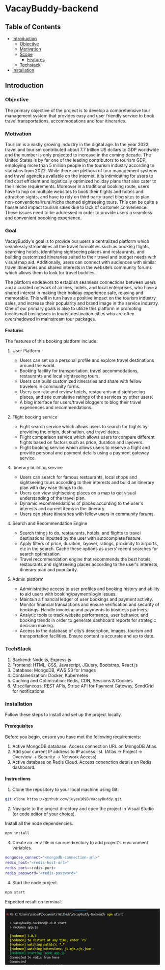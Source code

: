 # VacayBuddy-backend

## Table of Contents

- [Introduction](#introduction)
  - [Objective](#objective)
  - [Motivation](#motivation)
  - [Scope](#scope)
    - [Features](#features)
  - [Techstack](#techstack)
- [Installation](#installation)

## Introduction

### Objective

The primary objective of the project is to develop a comprehensive tour management system that provides easy and user friendly service to book travel transportations, accommodations and tour itineraries. 

### Motivation

Tourism is a vastly growing industry in the digital age. In the year 2022, travel and tourism contributed about 7.7 trillion US dollars to GDP worldwide and the number is only projected to increase in the coming decade. The United States is by far one of the leading contributors to tourism GDP, employing more than 5 million people in the tourism industry according to statistics from 2022. While there are plethora of tour management systems and travel agencies available on the internet, it is intimidating for users to find cost efficient and logistically optimized holiday plans that also cater to their niche requirements. Moreover in a traditional booking route, users have to hop on multiple websites to book their flights and hotels and attraction sights, and have to rely on third party travel blog sites to plan non-conventional/rural/niche themed sightseeing tours. This can be quite a hassle and impact tourism sales due to lack of customer convenience. These issues need to be addressed in order to provide users a seamless and convenient boooking experience. 

### Goal

VacayBuddy's goal is to provide our users a centralized platform which seamlessly streamlines all the travel formalities such as booking flights, searching hotels, identifying sightseeing places and restaurants, and building customized itineraries suited to their travel and budget needs with visual map aid. Additionally, users can connect with audiences with similar travel itineraries and shared interests in the website’s community forums which allows them to look for travel buddies. 

The platform endeavors to establish seamless connections between users and a curated network of airlines, hotels, and local enterprises, who have a shared interest in making their holiday experience safe, relaxing and memorable. This will in turn have a positive impact on the tourism industry sales, and increase their popularity and brand image in the service industry. One of our primary goals is also to utilize this platform in promoting local/small businesses in tourist destination cities who are often overshadowed in mainstream tour packages. 

#### Features

The features of this booking platform include:

1. User Platform - 
    - Users can set up a personal profile and explore travel destinations around the world. 
    - Booking facility for transportation, travel accommodations, restaurants and local sightseeing tours. 
    - Users can build customized itineraries and share with fellow travelers in community forms. 
    - Users can rate and review hotels, restaurants and sightseeing places, and see cumulative ratings of the services by other users.
    - A blog interface for users/travel bloggers to blog their travel experiences and recommendations. 

2. Flight booking service 

    - Fight search service which allows users to search for flights by providing the origin, destination, and travel dates. 
    - Flight comparison service which allows users to compare different flights based on factors such as price, duration and layovers.
    - Flight booking service which allows users to reserve a flight and provide personal and payment details using a payment gateway service. 

3. Itinerary building service
    - Users can search for famous restaurants, local shops and sightseeing tours according to their interests and build an itinerary plan with day wise things to do. 
    - Users can view sightseeing places on a map to get visual understanding of the travel plan. 
    - Dynamic recommendations of places according to the user's interests and current items in the itinerary. 
    - Users can share itineraries with fellow users in community forums.

4. Search and Recommendation Engine

    - Search things to do, restaurants, hotels, and flights to travel destinations inputted by the user with autocomplete feature.
    - Apply filters of price, duration, layover, ratings, proximity to airports, etc in the search.  Cache these options as users’ recent searches for search optimization.
    - Travel recommendation engine  that recommends the best hotels, restaurants and sightseeing places according to the user's interests, itinerary plan and popularity. 

5. Admin platform 

    - Administrative access to user profiles and booking history and ability to aid users with booking/payment/login issues. 
    - Maintain a financial ledger of user bookings and payment activity. Monitor financial transactions and ensure verification and security of bookings. Handle invoicing and payments to business partners.
    - Analytic tools to track website performance, user behavior, and booking trends in order to generate dashboard reports for strategic decision making.
    - Access to the database of city’s description, images, tourism and transportation facilities. Ensure content is accurate and up to date.

### TechStack

1. Backend: Node.js, Express.js
2. Frontend: HTML, CSS, Javascript, JQuery, Bootstrap, React.js
3. Database: MongoDB, AWS S3 for Images
4. Containerization: Docker, Kubernetes
5. Caching and Optimization: Redis, CDN, Sessions & Cookies
6. Miscellaneous: REST APIs, Stripe API for Payment Gateway, SendGrid for notifications


### Installation

Follow these steps to install and set up the project locally.

#### Prerequisites

Before you begin, ensure you have met the following requirements:

1. Active MongoDB database. Access connection URL on MongoDB Atlas.
2. Add your current IP address to IP access list. (Atlas -> Project -> Overview -> Security -> Network Access)
3. Active database on Redis Cloud. Access conenction details on Redis dashboard.


#### Instructions

1. Clone the repository to your local machine using Git:

```bash
git clone https://github.com/juyee1698/VacayBuddy.git
```

2. Navigate to the project directory and open the project in Visual Studio (or code editor of your choice). 

Install all the node dependencies. 
```bash
npm install
```

3. Create an .env file in source directory to add project's environment variables.

```bash
mongoose_connect="<mongodb-connection-url>"
redis_host="<redis-host-url>"
redis_port=<redis-port>
redis_password="<redis-password>"
```

4. Start the node project. 

```bash
npm start
```

Expected result on terminal:

![npm start Expected Result](images/start-terminal-result.png)